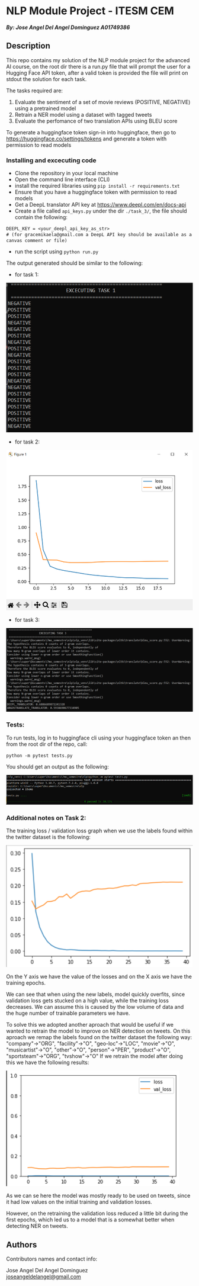 # NLP Module Project - ITESM CEM 
***By: Jose Angel Del Angel Dominguez  A01749386***

## Description

This repo contains my solution of the NLP module project for the advanced AI course, 
on the root dir there is a run.py file that will prompt the user for a Hugging Face API token,
after a valid token is provided the file will print on stdout the solution for each task.

The tasks required are:
1. Evaluate the sentiment of a set of movie reviews (POSITIVE, NEGATIVE) using a pretrained model
2. Retrain a NER model using a dataset with tagged tweets
3. Evaluate the perfomance of two translation APIs using BLEU score

To generate a huggingface token sign-in into huggingface, then go to https://huggingface.co/settings/tokens
and generate a token with permission to read models

### Installing and excecuting code 
* Clone the repository in your local machine
* Open the command line interface (CLI) 
* install the required libraries using ```pip install -r requirements.txt```
* Ensure that you have a huggingface token with permission to read models
* Get a DeepL translator API key at https://www.deepl.com/en/docs-api
* Create a file called ```api_keys.py``` under the dir ```./task_3/```, the file should contain the following:
```
DEEPL_KEY = <your_deepl_api_key_as_str>
# (for gracemikaela@gmail.com a DeepL API key should be available as a canvas comment or file)
```
* run the script using  ```python run.py```


The output generated should be similar to the following:
* for task 1:

![image](task_1_output.png)

* for task 2:

![image](task_2_output.png)

* for task 3:

![image](task_3_output.png)

### Tests: 

To run tests, log in to huggingface cli using your huggingface token an then from the root dir of the repo, call: 
```
python -m pytest tests.py
```
You should get an output as the following:

![tests_output](tests_output.png)

### Additional notes on Task 2: 

The training loss / validation loss graph when we use the labels found within the twitter dataset is the following:

![full_training_graph](task_2_full_training.png)

On the Y axis we have the value of the losses and on the X axis we have the training epochs.

We can see that when using the new labels, model quickly overfits, since validation loss gets stucked on a high value, while the training loss decreases. We can assume this is caused by the low volume of data and the huge number of trainable parameters we have.

To solve this we adopted another aproach that would be useful if we wanted to retrain the model to improve on NER detection on tweets. On this aproach we remap the labels found on the twitter dataset the following way: 
      "company"->"ORG",
      "facility"->"O",
      "geo-loc"->"LOC",
      "movie"->"O",
      "musicartist"->"O",
      "other"->"O",
      "person"->"PER",
      "product"->"O",
      "sportsteam"->"ORG",
      "tvshow"->"O"
If we retrain the model after doing this we have the following results:

![full_training_graph](task_2_full_training_remaped.png)

As we can se here the model was mostly ready to be used on tweets, since it had low values on the initial training and validation losses. 

However, on the retraining the validation loss reduced a little bit during the first epochs, which led us to a model that is a somewhat better when detecting NER on tweets.

## Authors

Contributors names and contact info:

Jose Angel Del Angel Dominguez  
[joseangeldelangel@gmail.com](mailto:joseangeldelangel@gmail.com)